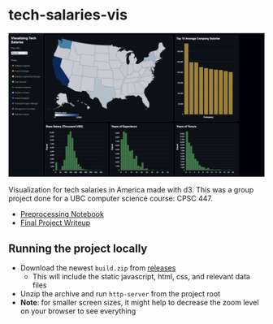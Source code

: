 # tech-salaries-vis

![thumbnail](/img/thumbnail.png)

Visualization for tech salaries in America made with d3.
This was a group project done for a UBC computer science course: CPSC 447.

- <a href="/documentation/preprocessing.ipynb">Preprocessing Notebook</a>
- <a href="/documentation/M3_Final_Project_Submission.pdf">Final Project Writeup</a>

## Running the project locally
- Download the newest `build.zip` from <a href="https://github.students.cs.ubc.ca/CPSC447-2022W-T2/g10/releases">releases</a>
    - This will include the static javascript, html, css, and relevant data files
- Unzip the archive and run `http-server` from the project root
- **Note**: for smaller screen sizes, it might help to decrease the zoom level on your browser to see everything
